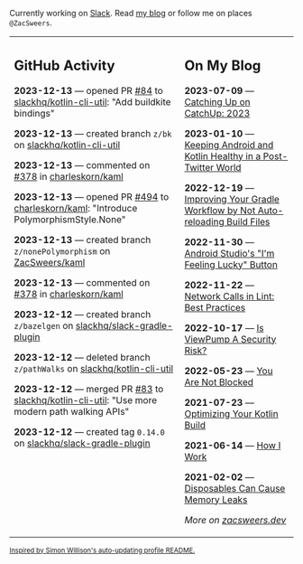 Currently working on [Slack](https://slack.com/). Read [my blog](https://zacsweers.dev/) or follow me on places `@ZacSweers`.

<table><tr><td valign="top" width="60%">

## GitHub Activity
<!-- githubActivity starts -->
**2023-12-13** — opened PR [#84](https://github.com/slackhq/kotlin-cli-util/pull/84) to [slackhq/kotlin-cli-util](https://github.com/slackhq/kotlin-cli-util): "Add buildkite bindings"

**2023-12-13** — created branch `z/bk` on [slackhq/kotlin-cli-util](https://github.com/slackhq/kotlin-cli-util)

**2023-12-13** — commented on [#378](https://github.com/charleskorn/kaml/issues/378#issuecomment-1854886519) in [charleskorn/kaml](https://github.com/charleskorn/kaml)

**2023-12-13** — opened PR [#494](https://github.com/charleskorn/kaml/pull/494) to [charleskorn/kaml](https://github.com/charleskorn/kaml): "Introduce PolymorphismStyle.None"

**2023-12-13** — created branch `z/nonePolymorphism` on [ZacSweers/kaml](https://github.com/ZacSweers/kaml)

**2023-12-13** — commented on [#378](https://github.com/charleskorn/kaml/issues/378#issuecomment-1854458647) in [charleskorn/kaml](https://github.com/charleskorn/kaml)

**2023-12-12** — created branch `z/bazelgen` on [slackhq/slack-gradle-plugin](https://github.com/slackhq/slack-gradle-plugin)

**2023-12-12** — deleted branch `z/pathWalks` on [slackhq/kotlin-cli-util](https://github.com/slackhq/kotlin-cli-util)

**2023-12-12** — merged PR [#83](https://github.com/slackhq/kotlin-cli-util/pull/83) to [slackhq/kotlin-cli-util](https://github.com/slackhq/kotlin-cli-util): "Use more modern path walking APIs"

**2023-12-12** — created tag `0.14.0` on [slackhq/slack-gradle-plugin](https://github.com/slackhq/slack-gradle-plugin)
<!-- githubActivity ends -->
</td><td valign="top" width="40%">

## On My Blog
<!-- blog starts -->
**2023-07-09** — [Catching Up on CatchUp: 2023](https://www.zacsweers.dev/catching-up-on-catchup-2023/)

**2023-01-10** — [Keeping Android and Kotlin Healthy in a Post-Twitter World](https://www.zacsweers.dev/keeping-android-healthy/)

**2022-12-19** — [Improving Your Gradle Workflow by Not Auto-reloading Build Files](https://www.zacsweers.dev/improving-your-workflow-by-not-auto-reloading-build-files/)

**2022-11-30** — [Android Studio's "I'm Feeling Lucky" Button](https://www.zacsweers.dev/android-studios-im-feeling-lucky-button/)

**2022-11-22** — [Network Calls in Lint: Best Practices](https://www.zacsweers.dev/network-calls-in-lint-best-practices/)

**2022-10-17** — [Is ViewPump A Security Risk?](https://www.zacsweers.dev/is-viewpump-a-security-risk/)

**2022-05-23** — [You Are Not Blocked](https://www.zacsweers.dev/you-are-not-blocked/)

**2021-07-23** — [Optimizing Your Kotlin Build](https://www.zacsweers.dev/optimizing-your-kotlin-build/)

**2021-06-14** — [How I Work](https://www.zacsweers.dev/how-i-work/)

**2021-02-02** — [Disposables Can Cause Memory Leaks](https://www.zacsweers.dev/disposables-can-cause-memory-leaks/)
<!-- blog ends -->
_More on [zacsweers.dev](https://zacsweers.dev/)_
</td></tr></table>

<sub><a href="https://simonwillison.net/2020/Jul/10/self-updating-profile-readme/">Inspired by Simon Willison's auto-updating profile README.</a></sub>